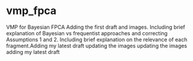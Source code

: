 # vmp_fpca
VMP for Bayesian FPCA
Adding the first draft and images.
Including brief explanation of Bayesian vs frequentist approaches and correcting Assumptions 1 and 2.
Including brief explanation on the relevance of each fragment.Adding my latest draft
updating the images
updating the images
adding my latest draft
